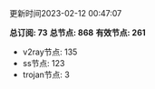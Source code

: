 更新时间2023-02-12 00:47:07

**总订阅: 73**
**总节点: 868**
**有效节点: 261**
- v2ray节点: 135
- ss节点: 123
- trojan节点: 3
